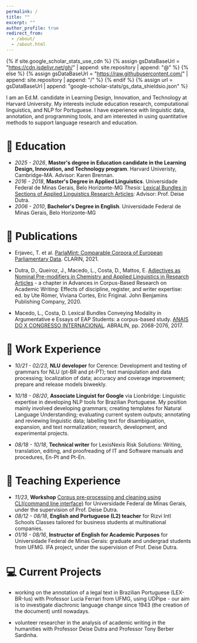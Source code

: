```yaml
---
permalink: /
title: ""
excerpt: ""
author_profile: true
redirect_from: 
  - /about/
  - /about.html
---
```


{% if site.google_scholar_stats_use_cdn %}
{% assign gsDataBaseUrl = "https://cdn.jsdelivr.net/gh/" | append: site.repository | append: "@" %}
{% else %}
{% assign gsDataBaseUrl = "https://raw.githubusercontent.com/" | append: site.repository | append: "/" %}
{% endif %}
{% assign url = gsDataBaseUrl | append: "google-scholar-stats/gs_data_shieldsio.json" %}

<span class='anchor' id='about-me'></span>

I am an Ed.M. candidate in Learning Design, Innovation, and Technology at Harvard University. My interests include education research, computational linguistics, and NLP for Portuguese. I have experience with linguistic data, annotation, and programming tools, and am interested in using quantitative methods to support language research and education.

#  📖 Education
- *2025 - 2026*, **Master's degree in Education candidate in the Learning Design, Innovation, and Technology program**. Harvard Univeristy, Cambridge-MA. Advisor: Karen Brennan.
- *2016 - 2018*, **Master's Degree in Applied Linguistics**. Universidade Federal de Minas Gerais, Belo Horizonte-MG
*Thesis*: [Lexical Bundles in Sections of Applied Linguistics Research Articles](https://repositorio.ufmg.br/bitstream/1843/LETR-AXAJP5/1/dissertacao_mestrado_luciana_dias_de_macedo_2018__1_.pdf): Advisor: Prof. Deise Dutra. 
- *2006 - 2010*, **Bachelor's Degree in English**. Universidade Federal de Minas Gerais, Belo Horizonte-MG

#  📄 Publications 
- Erjavec, T. et al. [ParlaMint: Comparable Corpora of European Parliamentary Data](https://epubl.ktu.edu/object/elaba:108748986/). CLARIN, 2021.

- Dutra, D., Queiroz, J., Macedo, L., Costa, D., Mattos, E. [Adjectives as Nominal Pre-modifiers in Chemistry and Applied Linguistics in Research Articles](https://www.researchgate.net/publication/339291244_Adjectives_as_nominal_pre-modifiers_in_chemistry_and_applied_linguistics_research_articles/) - a chapter in Advances in Corpus-Based Research on Academic Writing: Effects of discipline, register, and writer expertise: ed. by Ute Römer, Viviana Cortes, Eric Friginal. John Benjamins Publishing Company, 2020.

- Macedo, L., Costa, D. Lexical Bundles Conveying Modality in Argumentative e Essays of EAP Students: a corpus-based study. [ANAIS DO X CONGRESSO INTERNACIONAL](https://www.scribd.com/document/434590209/Anais-do-X-Congresso-Internacional-da-Abralin). ABRALIN, pp. 2068-2076, 2017. 


#  📖 Work Experience
- *10/21 - 02/23*, **NLU developer** for Cerence: Development and testing of grammars for NLU (pt-BR and pt-PT); text manipulation and data processing; localization of data; accuracy and coverage improvement; prepare and release models biweekly.

- *10/18 - 08/20*, **Associate Linguist for Google** via Lionbridge: Linguistic expertise in developing NLP tools for Brazilian Portuguese. My position mainly involved developing grammars; creating templates for Natural Language Understanding; evaluating current system outputs; annotating and reviewing linguistic data; labelling text for disambiguation, expansion, and text normalization; research, development, and experimental projects.

- *08/18 - 10/18*, **Technical writer** for LexisNexis Risk Solutions: Writing, translation, editing, and proofreading of IT and Software manuals and procedures, En-Pt and Pt-En.


#  🍎 Teaching Experience 
- *11/23*, **Workshop** [Corpus pre-processing and cleaning using CLI(command line interface)](http://www.letras.ufmg.br/site/en-GB/noticiass/13-noticias-comuns/2425-nelc-promove-workshop-sobre-pre-processamento-e-limpeza-de-corpora) for Universidade Federal de Minas Gerais, under the supervision of Prof. Deise Dutra.
- *08/12 - 08/18*, **English and Portuguese (L2) teacher** for Rizvi Intl Schools Classes tailored for business students at multinational companies.
- *01/16 - 08/16*, **Instructor of English for Academic Purposes** for Universidade Federal de Minas Gerais: graduate and undergrad students from UFMG. IFA project, under the supervision of Prof. Deise Dutra.

#  💻 Current Projects 
- working on the annotation of a legal text in Brazilian Portuguese (LEX-BR-Ius) with Professor Lucia Ferrari from UFMG, using UDPipe - our aim is to investigate diachronic language change since 1943 (the creation of the document) until nowadays.

- volunteer researcher in the analysis of academic writing in the humanities with Professor Deise Dutra and Professor Tony Berber Sardinha.


<!-- Your Markdown content -->

<div style="height: 100px;"></div>
